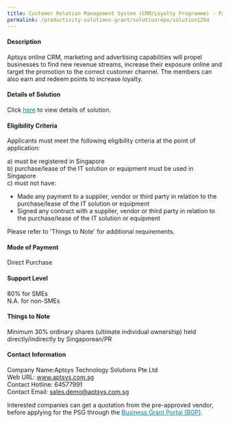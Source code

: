 ```yaml
---
title: Customer Relation Management System (CRM/Loyalty Programme) - Package B
permalink: /productivity-solutions-grant/solutionrepo/solution1264
---
```


#### Description

Aptsys online CRM, marketing and advertising capabilities will propel businesses to find new revenue streams, increase their exposure online and target the promotion to the correct customer channel.  The members can also earn and redeem points to increase loyalty.

#### Details of Solution

Click <a href='https://govassist.gobusiness.gov.sg/images/psg/Desensitised_APTSYS_20200063_Annex_3_Part_2.pdf' style='color:#037e8a'>here</a> to view details of solution.

#### Eligibility Criteria

Applicants must meet the following eligibility criteria at the point of application:

a) must be registered in Singapore <br>
b) purchase/lease of the IT solution or equipment must be used in Singapore <br>
c) must not have:
- Made any payment to a supplier, vendor or third party in relation to the purchase/lease of the IT solution or equipment
- Signed any contract with a supplier, vendor or third party in relation to the purchase/lease of the IT solution or equipment

Please refer to 'Things to Note' for additional requirements.

#### Mode of Payment
Direct Purchase

#### Support Level
80% for SMEs <br>
N.A. for non-SMEs

#### Things to Note
Minimum 30% ordinary shares (ultimate individual ownership) held directly/indirectly by Singaporean/PR

#### Contact Information
Company Name:Aptsys Technology Solutions Pte Ltd <br>Web URL: www.aptsys.com.sg <br>Contact Hotline: 64577991 <br>Contact Email: sales.demo@aptsys.com.sg <br>

Interested companies can get a quotation from the pre-approved vendor, before applying for the PSG through the <a target='_blank' style='color:#037e8a' href='https://www.businessgrants.gov.sg/'>Business Grant Portal (BGP)</a>.
